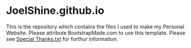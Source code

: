 # JoelShine.github.io

This is the repository which contains the files I used to make my Personal Website. Please attribute BootstrapMade.com to use this template. Please see [Special Thanks.txt](https://github.com/JoelShine/JoelShine.github.io/blob/main/Special%20Thanks.txt) for furthur information.
